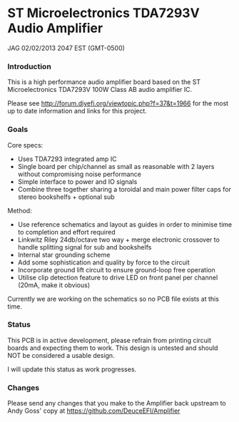 # ST Microelectronics TDA7293V Audio Amplifier

JAG 02/02/2013 2047 EST (GMT-0500)

### Introduction

This is a high performance audio amplifier board based on the ST Microelectronics TDA7293V 100W Class AB audio amplifier IC.

Please see http://forum.diyefi.org/viewtopic.php?f=37&t=1966 for the most up to date information and links for this project.

### Goals

Core specs:

 * Uses TDA7293 integrated amp IC
 * Single board per chip/channel as small as reasonable with 2 layers without compromising noise performance
 * Simple interface to power and IO signals
 * Combine three together sharing a toroidal and main power filter caps for stereo bookshelfs + optional sub

Method:

 * Use reference schematics and layout as guides in order to minimise time to completion and effort required
 * Linkwitz Riley 24db/octave two way + merge electronic crossover to handle splitting signal for sub and bookshelfs
 * Internal star grounding scheme
 * Add some sophistication and quality by force to the circuit
 * Incorporate ground lift circuit to ensure ground-loop free operation
 * Utilise clip detection feature to drive LED on front panel per channel (20mA, make it obvious) 

Currently we are working on the schematics so no PCB file exists at this time.
 
### Status

This PCB is in active development, please refrain from printing circuit boards and expecting them to work.
This design is untested and should NOT be considered a usable design.

I will update this status as work progresses.

### Changes

Please send any changes that you make to the Amplifier back upstream to Andy Goss' copy at https://github.com/DeuceEFI/Amplifier

